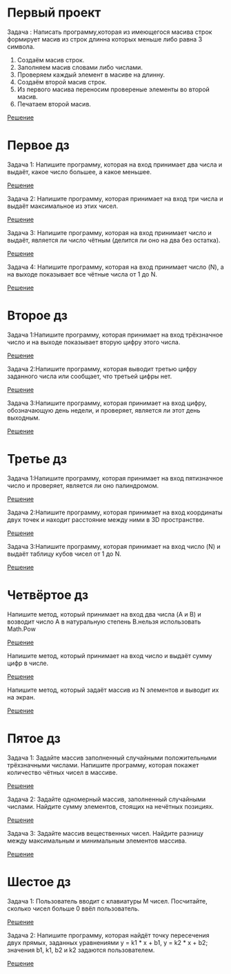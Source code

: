 
# Первый проект 
Задача : Написать программу,которая из имеющегося масива строк формирует масив из строк длинна которых меньше либо равна 3 символа.

1. Создаём масив строк.
2. Заполняем масив словами либо числами.
3. Проверяем каждый элемент в масиве на длинну.
4. Создаём второй масив строк.
5. Из первого масива переносим провереные элементы во второй масив.
6. Печатаем второй масив.

[Решение](Reshenie_Zadach_kod/Project_001/Program.cs)

# Первое дз
Задача 1: Напишите программу, которая на вход принимает два числа и выдаёт, какое число большее, а какое меньшее.

[Решение](Reshenie_zadach_kod/DZ_001/task_001/Program.cs)

Задача 2: Напишите программу, которая принимает на вход три числа и выдаёт максимальное из этих чисел.

[Решение](Reshenie_zadach_kod/DZ_001/task_002/Program.cs)

Задача 3: Напишите программу, которая на вход принимает число и выдаёт, является ли число чётным (делится ли оно на два без остатка).

[Решение](Reshenie_zadach_kod/DZ_001/task_003/Program.cs)

Задача 4: Напишите программу, которая на вход принимает число (N), а на выходе показывает все чётные числа от 1 до N.

[Решение](Reshenie_zadach_kod/DZ_001/task_004/Program.cs)

# Второе дз
Задача 1:Напишите программу, которая принимает на вход трёхзначное число и на выходе показывает вторую цифру этого числа.

[Решение](Reshenie_zadach_kod/DZ_002/task_001/Program.cs)

Задача 2:Напишите программу, которая выводит третью цифру заданного числа или сообщает, что третьей цифры нет.

[Решение](Reshenie_zadach_kod/DZ_002/task_002/Program.cs)

Задача 3:Напишите программу, которая принимает на вход цифру, обозначающую день недели, и проверяет, является ли этот день выходным.

[Решение](Reshenie_zadach_kod/DZ_002/task_003/Program.cs)

# Третье дз
Задача 1:Напишите программу, которая принимает на вход пятизначное число и проверяет, является ли оно палиндромом.

[Решение](Reshenie_zadach_kod/DZ_003/task_001/Program.cs)

Задача 2:Напишите программу, которая принимает на вход координаты двух точек и находит расстояние между ними в 3D пространстве.

[Решение](Reshenie_zadach_kod/DZ_003/task_002/Program.cs)

Задача 3:Напишите программу, которая принимает на вход число (N) и выдаёт таблицу кубов чисел от 1 до N.

[Решение](Reshenie_zadach_kod/DZ_003/task_003/Program.cs)

# Четвёртое дз
Напишите метод, который принимает на вход два числа (A и B) и возводит число A в натуральную степень B.нельзя использовать Math.Pow

[Решение](Reshenie_zadach_kod/DZ_004/task_001/Program.cs)

Напишите метод, который принимает на вход число и выдаёт сумму цифр в числе.

[Решение](Reshenie_zadach_kod/DZ_004/task_002/Program.cs)

Напишите метод, который задаёт массив из N элементов и выводит их на экран.

[Решение](Reshenie_zadach_kod/DZ_004/task_003/Program.cs)

# Пятое дз
Задача 1: Задайте массив заполненный случайными положительными трёхзначными числами. Напишите программу, которая покажет количество чётных чисел в массиве.

[Решение](Reshenie_zadach_kod/DZ_005/task_001/Program.cs)

Задача 2: Задайте одномерный массив, заполненный случайными числами. Найдите сумму элементов, стоящих на нечётных позициях.

[Решение](Reshenie_zadach_kod/DZ_005/task_002/Program.cs)

Задача 3: Задайте массив вещественных чисел. Найдите разницу между максимальным и минимальным элементов массива.

[Решение](Reshenie_zadach_kod/DZ_005/task_003/Program.cs)

# Шестое дз
Задача 1: Пользователь вводит с клавиатуры M чисел. Посчитайте, сколько чисел больше 0 ввёл пользователь.

[Решение](Reshenie_zadach_kod/DZ_006/task_001/Program.cs)

Задача 2: Напишите программу, которая найдёт точку пересечения двух прямых, заданных уравнениями y = k1 * x + b1, y = k2 * x + b2; значения b1, k1, b2 и k2 задаются пользователем.

[Решение](Reshenie_zadach_kod/DZ_006/task_002/Program.cs)
